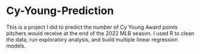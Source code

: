 # Cy-Young-Prediction
This is a project I did to predict the number of Cy Young Award points pitchers would receive at the end of the 2022 MLB season. I used R to clean the data, run exploratory analysis, and build multiple linear regression models.

